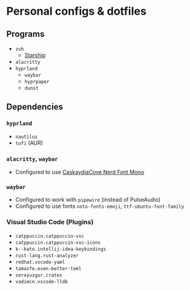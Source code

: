 # Personal configs & dotfiles

## Programs

- `zsh`
  - [Starship](https://starship.rs/)
- `alacritty`
- `hyprland`
  - `waybar`
  - `hyprpaper`
  - `dunst`

## Dependencies

### `hyprland`
- `nautilus`
- `tofi` (AUR)

### `alacritty`, `waybar`
- Configured to use [CaskaydiaCove Nerd Font Mono](https://www.nerdfonts.com/font-downloads)

### `waybar`
- Configured to work with `pipewire` (instead of PulseAudio)
- Configured to use fonts `noto-fonts-emoji`, `ttf-ubuntu-font-family`

### Visual Studio Code (Plugins)
- `catppuccin.catppuccin-vsc`
- `catppuccin.catppuccin-vsc-icons`
- `k--kato.intellij-idea-keybindings`
- `rust-lang.rust-analyzer`
- `redhat.vscode-yaml`
- `tamasfe.even-better-toml`
- `serayuzgur.crates`
- `vadimcn.vscode-lldb`
